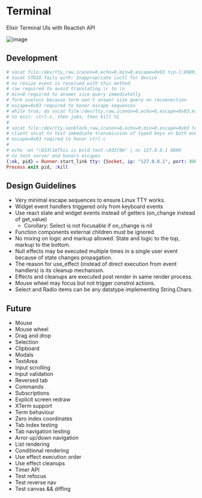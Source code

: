 # Terminal

Elixir Terminal UIs with Reactish API

![image](https://user-images.githubusercontent.com/4142710/189275618-cd1acb2e-8023-4892-85e1-0c850ecb4275.png)

## Development

```elixir
# socat file:/dev/tty,raw,icanon=0,echo=0,min=0,escape=0x03 tcp-l:8880,reuseaddr
# socat STDIO fails with: Inappropriate ioctl for device
# no resize event is received with this method
# raw required to avoid translating \r to \n
# min=0 required to answer size query immediatelly
# fork useless because term won't answer size query on reconnection
# escape=0x03 required to honor escape sequences
# while true; do socat file:/dev/tty,raw,icanon=0,echo=0,escape=0x03,min=0 tcp-l:8880,reuseaddr; done
# to exit: ctrl-z, then jobs, then kill %1
#
# socat file:/dev/tty,nonblock,raw,icanon=0,echo=0,min=0,escape=0x03 tcp:127.0.0.1:8880
# client socat to test immediate transmission of typed keys on both ends
# escape=0x03 reqired to honor ctrl-c
#
# echo -en "\033[1mThis is bold text.\033[0m" | nc 127.0.0.1 8880
# to test server end honors escapes
{:ok, pid} = Runner.start_link tty: {Socket, ip: "127.0.0.1", port: 8880}, term: Code, app: {Demo, []}
Process.exit pid, :kill
```

 ## Design Guidelines

- Very minimal escape sequences to ensure Linux TTY works.
- Widget event handlers triggered only from keyboard events
- Use react state and widget events instead of getters (on_change instead of get_value)
    - Corollary: Select is not focusable if on_change is nil
- Function components external children must be ignored
- No mixing on logic and markup allowed. State and logic to the top, markup to the bottom.
- Null effects may be executed multiple times in a single user event because of state changes propagation.
- The reason for use_effect (instead of direct execution from event handlers) is its cleanup mechanism.
- Effects and cleanups are executed post render in same render process.
- Mouse wheel may focus but not trigger constrol actions.
- Select and Radio items can be any datatype implementing String.Chars.

## Future

- Mouse
- Mouse wheel
- Drag and drop
- Selection
- Clipboard
- Modals
- TextArea
- Input scrolling
- Input validation
- Reversed tab
- Commands
- Subscriptions
- Explicit screen redraw
- XTerm support
- Term behaviour
- Zero index coordinates
- Tab index testing
- Tab navigation testing
- Arror up/down navigation
- List rendering
- Conditional rendering
- Use effect execution order
- Use effect cleanups
- Timer API
- Test refocus
- Test reverse nav
- Test canvas && diffing
